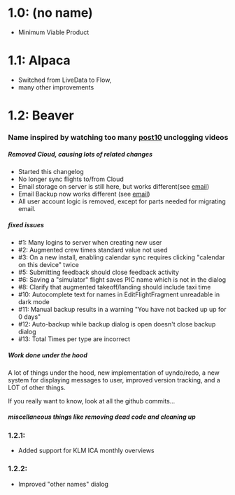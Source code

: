 # 1.0: (no name)
- Minimum Viable Product

# 1.1: Alpaca
- Switched from LiveData to Flow, 
- many other improvements

# 1.2: Beaver
### Name inspired by watching too many [post10](https://www.youtube.com/channel/UCsCNU-ptlze2tqAJSDeVGNQ) unclogging videos
##### Removed Cloud, causing lots of related changes
- Started this changelog
- No longer sync flights to/from Cloud
- Email storage on server is still here, but works different(see [email](howStuffWorks/email.md))
- Email Backup now works different (see [email](howStuffWorks/backup_email.md))
- All user account logic is removed, except for parts needed for migrating email.

##### fixed issues
- \#1: Many logins to server when creating new user
- \#2: Augmented crew times standard value not used
- \#3: On a new install, enabling calendar sync requires clicking "calendar on this device" twice
- \#5: Submitting feedback should close feedback activity
- \#6: Saving a "simulator" flight saves PIC name which is not in the dialog
- \#8: Clarify that augmented takeoff/landing should include taxi time 
- \#10: Autocomplete text for names in EditFlightFragment unreadable in dark mode
- \#11: Manual backup results in a warning "You have not backed up up for 0 days"
- \#12: Auto-backup while backup dialog is open doesn't close backup dialog
- \#13: Total Times per type are incorrect

##### Work done under the hood
A lot of things under the hood, new implementation of uyndo/redo, a new system for displaying
messages to user, improved version tracking, and a LOT of other things. 

If you really want to know, look at all the github commits...

##### miscellaneous things like removing dead code and cleaning up

### 1.2.1:
- Added support for KLM ICA monthly overviews

### 1.2.2:
- Improved "other names" dialog